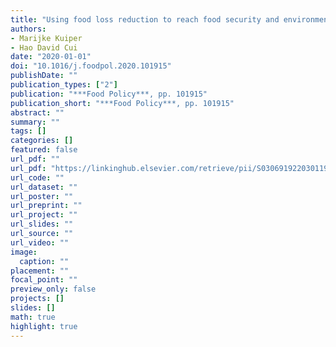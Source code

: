 ```yaml
---
title: "Using food loss reduction to reach food security and environmental objectives  A search for promising leverage points"
authors: 
- Marijke Kuiper
- Hao David Cui
date: "2020-01-01"
doi: "10.1016/j.foodpol.2020.101915"
publishDate: ""
publication_types: ["2"]
publication: "***Food Policy***, pp. 101915"
publication_short: "***Food Policy***, pp. 101915"
abstract: ""
summary: ""
tags: []
categories: []
featured: false
url_pdf: ""
url_pdf: "https://linkinghub.elsevier.com/retrieve/pii/S0306919220301196"
url_code: ""
url_dataset: ""
url_poster: ""
url_preprint: ""
url_project: ""
url_slides: ""
url_source: ""
url_video: ""
image: 
  caption: ""
placement: ""
focal_point: ""
preview_only: false
projects: []
slides: []
math: true
highlight: true
---
```

